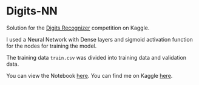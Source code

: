 # Digits-NN
Solution for the [Digits Recognizer](https://www.kaggle.com/c/digit-recognizer) competition on Kaggle.

I used a Neural Network with Dense layers and sigmoid activation function for the nodes for training
the model.

The training data `train.csv` was divided into training data and validation data.

You can view the Notebook [here](kernel.ipynb). You can find me on Kaggle [here](https://kaggle.com/faraazahmad).